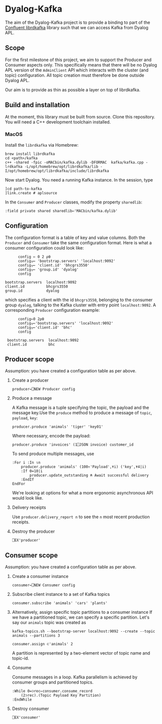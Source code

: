 # Dyalog-Kafka 

The aim of the Dyalog-Kafka project is to provide a binding to part of the [Confluent librdkafka](https://github.com/confluentinc/librdkafka) library such that we can access Kafka from Dyalog APL. 

## Scope

For the first milestone of this project, we aim to support the Producer and Consumer aspects only. This specifically means that there will be no Dyalog APL version of the `AdminClient` API which interacts with the cluster (and topic) configuration. All topic creation must therefore be done outside Dyalog APL.

Our aim is to provide as thin as possible a layer on top of librdkafka.

## Build and installation

At the moment, this library must be built from source. Clone this repository. You will need a C++ development toolchain installed.

### MacOS

Install the `librdkafka` via Homebrew:
```
brew install librdkafka
cd <path>/kafka
c++ -shared -fpic -oMACbin/kafka.dylib -DFORMAC  kafka/kafka.cpp -lrdkafka -L/opt/homebrew/opt/librdkafka/lib -I/opt/homebrew/opt/librdkafka/include/librdkafka
```
Now start Dyalog. You need a running Kafka instance. In the session, type

```apl
]cd path-to-kafka  
]link.create # aplsource
```
In the `Consumer` and `Producer` classes, modify the property `sharedlib`:
```apl
:field private shared sharedlib←'MACbin/kafka.dylib'
```

## Configuration

The configuration format is a table of key and value columns. Both the `Producer` and `Consumer` take the same configuration format. Here is what a consumer configuration could look like:

```apl
      config ← 0 2 ⍴⍬
      config⍪← 'bootstrap.servers' 'localhost:9092'
      config⍪← 'client.id' 'bhcgrs3550'
      config⍪← 'group.id' 'dyalog'
      config

bootstrap.servers  localhost:9092 
client.id          bhcgrs3550     
group.id           dyalog 
```
which specifies a client with the id `bhcgrs3550`, belonging to the consumer group `dyalog`, talking to the Kafka cluster with entry point `localhost:9092`. A corresponding `Producer` configuration example:

```apl
      config←0 2⍴⍬
      config⍪←'bootstrap.servers' 'localhost:9092'
      config⍪←'client.id' 'bhc'
      config

 bootstrap.servers  localhost:9092 
 client.id          bhc 
```

## Producer scope
Assumption: you have created a configuration table as per above.

1. Create a producer
    ```
    producer←⎕NEW Producer config
    ```

2. Produce a message
    
    A Kafka message is a tuple specifying the topic, the payload and the message key.Use the `produce` method to produce a message of `topic`, `payload`, `key`:
    ```
    producer.produce 'animals' 'tiger' 'key01'
    ```
    Where necessary, encode the payload:
    ```
    producer.produce 'invoices' (1⎕JSON invoice) customer_id
    ```
    To send produce multiple messages, use
    ```apl
    :For i :In ⍳n
        producer.produce 'animals' (100↑'Payload',⍕i) ('key',⍕4|i)
        :If 0=10|i
            producer.update_outstanding ⍝ Await successful delivery
        :EndIf
    EndFor
    ```
    We're looking at options for what a more ergonomic  asynchronous API would look like.
3. Delivery receipts
    
    Use `producer.delivery_report n` to see the `n` most recent production receipts.

4. Destroy the producer
    ```
    ⎕EX'producer'
    ```

## Consumer scope

Assumption: you have created a configuration table as per above.

1. Create a consumer instance
    ```apl
    consumer←⎕NEW Consumer config
    ```
2. Subscribe client instance to a set of Kafka topics
    ```apl
    consumer.subscribe 'animals' 'cars' 'plants'
    ```
3. Alternatively, assign specific topic partitions to a consumer instance
    If we have a partitioned topic, we can specify a specific partition. Let's say our `animals` topic was created as
    ```other
    kafka-topics.sh --bootstrap-server localhost:9092 --create --topic animals --partitions 3
    ```
    ```apl
    consumer.assign ⊂'animals' 2
    ```
    A partition is represented by a two-element vector of topic name and topic-id.

4. Consume

    Consume messages in a loop. Kafka parallelism is achieved by consumer groups and partitioned topics.
    ```apl
    :While 0=⊃rec←consumer.consume_record
        (2⊃rec).(Topic Payload Key Partition)
    :EndWhile
    ```
5. Destroy consumer
    ```apl
    ⎕EX'consumer'
    ```